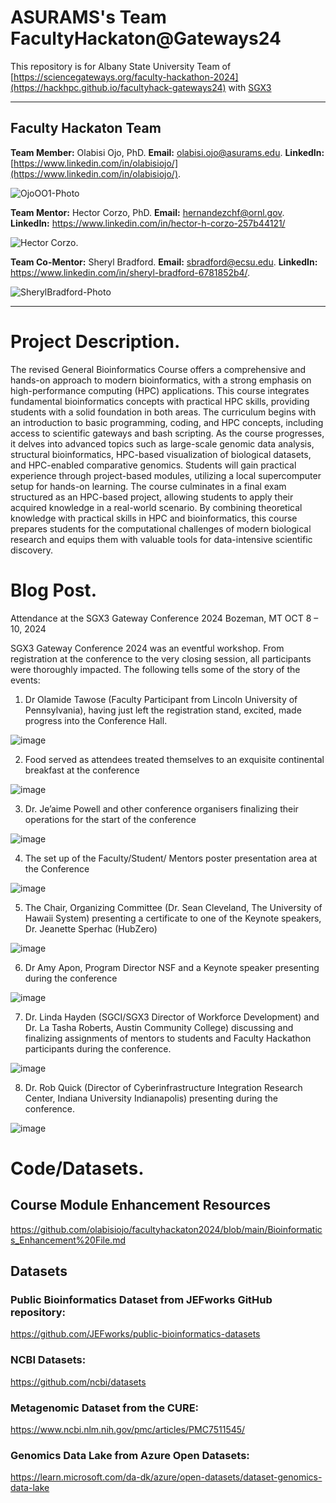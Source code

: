 # ASURAMS's Team FacultyHackaton@Gateways24

This repository is for Albany State University Team of [https://sciencegateways.org/faculty-hackathon-2024](https://hackhpc.github.io/facultyhack-gateways24) with [SGX3](https://sciencegateways.org/)

---

## Faculty Hackaton Team
**Team Member:** Olabisi Ojo, PhD. 
**Email:** [olabisi.ojo@asurams.edu](mailto:olabisi.ojo@asurams.edu).
**LinkedIn:** [https://www.linkedin.com/in/olabisiojo/](https://www.linkedin.com/in/olabisiojo/).

![OjoOO1-Photo](https://github.com/user-attachments/assets/0219dc8e-f684-4040-87f9-316d5c89268d)

**Team Mentor:** Hector Corzo, PhD.	
**Email:** hernandezchf@ornl.gov.	
**LinkedIn:** https://www.linkedin.com/in/hector-h-corzo-257b44121/

![Hector Corzo](https://github.com/user-attachments/assets/dcc09d46-535c-4c1f-963d-7169ff7113a0).

**Team Co-Mentor:** Sheryl Bradford.
**Email:** sbradford@ecsu.edu.
**LinkedIn:** https://www.linkedin.com/in/sheryl-bradford-6781852b4/.

![SherylBradford-Photo](https://github.com/user-attachments/assets/fffeb3f8-ac51-4127-adf0-99a0ca54faa5)

---
# Project Description.
The revised General Bioinformatics Course offers a comprehensive and hands-on approach to modern bioinformatics, with a strong emphasis on high-performance computing (HPC) applications. This course integrates fundamental bioinformatics concepts with practical HPC skills, providing students with a solid foundation in both areas. The curriculum begins with an introduction to basic programming, coding, and HPC concepts, including access to scientific gateways and bash scripting. As the course progresses, it delves into advanced topics such as large-scale genomic data analysis, structural bioinformatics, HPC-based visualization of biological datasets, and HPC-enabled comparative genomics. Students will gain practical experience through project-based modules, utilizing a local supercomputer setup for hands-on learning. The course culminates in a final exam structured as an HPC-based project, allowing students to apply their acquired knowledge in a real-world scenario. By combining theoretical knowledge with practical skills in HPC and bioinformatics, this course prepares students for the computational challenges of modern biological research and equips them with valuable tools for data-intensive scientific discovery.


# Blog Post.
Attendance at the SGX3 Gateway Conference 2024
Bozeman, MT
OCT 8 – 10, 2024

SGX3 Gateway Conference 2024 was an eventful workshop. From registration at the conference to the very closing session, all participants were thoroughly impacted.
The following tells some of the story of the events:

1. Dr Olamide Tawose (Faculty Participant from Lincoln University of Pennsylvania), having just left the registration stand, excited, made progress into the Conference Hall.

![image](https://github.com/user-attachments/assets/df1c911a-2b34-43de-aa06-7032debd9acc)

2. Food served as attendees treated themselves to an exquisite continental breakfast at the conference

![image](https://github.com/user-attachments/assets/24884e14-b937-480a-92e3-cc5ce9331f21)

3. Dr. Je’aime Powell and other conference organisers finalizing their operations for the start of the conference

![image](https://github.com/user-attachments/assets/e13e7641-3045-4123-8736-e46c371fd5ed)

4. The set up of the Faculty/Student/ Mentors poster presentation area at the Conference

![image](https://github.com/user-attachments/assets/c40afb0d-63bc-4575-822b-306cf52f2ab7)

5. The Chair, Organizing Committee (Dr. Sean Cleveland, The University of Hawaii System) presenting a certificate to one of the Keynote speakers, Dr. Jeanette Sperhac (HubZero)

![image](https://github.com/user-attachments/assets/530232d5-5e7a-4f81-aa61-dd462b3ff15e)

6. Dr Amy Apon, Program Director NSF and a Keynote speaker presenting during the conference

![image](https://github.com/user-attachments/assets/44de0959-5dd0-4427-a403-16ebdf1d013e)

7. Dr. Linda Hayden (SGCI/SGX3 Director of Workforce Development) and Dr. La Tasha Roberts, Austin Community College) discussing and finalizing assignments of mentors to students and Faculty Hackathon participants during the conference.

![image](https://github.com/user-attachments/assets/04cf08c7-339e-4cbe-bc5b-9fd20ed15c80)

8. Dr. Rob Quick (Director of Cyberinfrastructure Integration Research Center, Indiana University Indianapolis) presenting during the conference.

![image](https://github.com/user-attachments/assets/0349882c-9826-4997-a05a-d2b2b04f32ac)










# Code/Datasets.

## Course Module Enhancement Resources
https://github.com/olabisiojo/facultyhackaton2024/blob/main/Bioinformatics_Enhancement%20File.md

## Datasets

### Public Bioinformatics Dataset from JEFworks GitHub repository:
https://github.com/JEFworks/public-bioinformatics-datasets

### NCBI Datasets:
https://github.com/ncbi/datasets

### Metagenomic Dataset from the CURE:
https://www.ncbi.nlm.nih.gov/pmc/articles/PMC7511545/

### Genomics Data Lake from Azure Open Datasets:
https://learn.microsoft.com/da-dk/azure/open-datasets/dataset-genomics-data-lake

